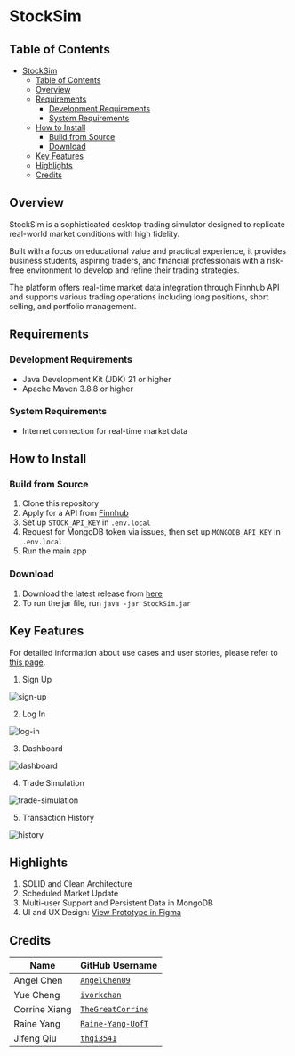 # StockSim

## Table of Contents

- [StockSim](#stocksim)
  - [Table of Contents](#table-of-contents)
  - [Overview](#overview)
  - [Requirements](#requirements)
    - [Development Requirements](#development-requirements)
    - [System Requirements](#system-requirements)
  - [How to Install](#how-to-install)
    - [Build from Source](#build-from-source)
    - [Download](#download)
  - [Key Features](#key-features)
  - [Highlights](#highlights)
  - [Credits](#credits)

## Overview

StockSim is a sophisticated desktop trading simulator designed to replicate real-world market conditions with high fidelity.

Built with a focus on educational value and practical experience, it provides business students, aspiring traders, and financial professionals with a risk-free environment to develop and refine their trading strategies.

The platform offers real-time market data integration through Finnhub API and supports various trading operations including long positions, short selling, and portfolio management.

## Requirements

### Development Requirements

- Java Development Kit (JDK) 21 or higher
- Apache Maven 3.8.8 or higher

### System Requirements

- Internet connection for real-time market data

## How to Install

### Build from Source

1. Clone this repository
2. Apply for a API from [Finnhub](https://finnhub.io/)
3. Set up `STOCK_API_KEY` in `.env.local`
4. Request for MongoDB token via issues, then set up `MONGODB_API_KEY` in `.env.local`
5. Run the main app

### Download

1. Download the latest release from [here](https://github.com/ivorkchan/StockSim/releases)
2. To run the jar file, run `java -jar StockSim.jar`

## Key Features

For detailed information about use cases and user stories, please refer to [this page](/docs/Project%20Overview.md).

1. Sign Up

![sign-up](/assets/images/3.0-snapshot-sign-up.png)

2. Log In

![log-in](/assets/images/3.0-snapshot-log-in.png)

3. Dashboard

![dashboard](/assets/images/3.0-snapshot-dashboard.png)

4. Trade Simulation

![trade-simulation](/assets/images/3.0-snapshot-trade-simulation.png)

5. Transaction History

![history](/assets/images/3.0-snapshot-history.png)

## Highlights

1. SOLID and Clean Architecture
2. Scheduled Market Update
3. Multi-user Support and Persistent Data in MongoDB
4. UI and UX Design: [View Prototype in Figma](https://www.figma.com/proto/tm5D32ALPuOvfL2lvpir9c/StockSim?page-id=89%3A589&node-id=89-603&node-type=canvas&viewport=351%2C190%2C0.14&t=2N4BKpzFNg0XUjDq-1&scaling=min-zoom&content-scaling=fixed&starting-point-node-id=89%3A603)

## Credits

| Name          | GitHub Username                                         |
| ------------- | ------------------------------------------------------- |
| Angel Chen    | [`AngelChen09`](https://github.com/AngelChen09)         |
| Yue Cheng     | [`ivorkchan`](https://github.com/ivorkchan)             |
| Corrine Xiang | [`TheGreatCorrine`](https://github.com/TheGreatCorrine) |
| Raine Yang    | [`Raine-Yang-UofT`](https://github.com/Raine-Yang-UofT) |
| Jifeng Qiu    | [`thqi3541`](https://github.com/thqi3541)               |
